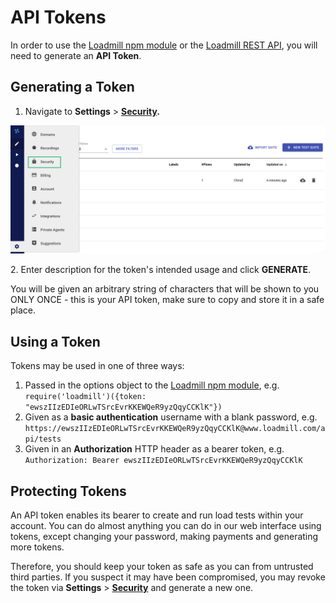 # API Tokens

In order to use the [Loadmill npm module](https://www.npmjs.com/package/loadmill) or the [Loadmill REST API](rest-api.md), you will need to generate an **API Token**.

## Generating a Token

1. Navigate to **Settings** > [**Security**](https://www.loadmill.com/app/user/settings/security)**.**

![](<../.gitbook/assets/Screenshot (43).png>)

&#x20; 2\. Enter description for the token's intended usage and click **GENERATE**.

You will be given an arbitrary string of characters that will be shown to you ONLY ONCE - this is your API token, make sure to copy and store it in a safe place.

## Using a Token

Tokens may be used in one of three ways:

1. Passed in the options object to the [Loadmill npm module](https://www.npmjs.com/package/loadmill), e.g. `require('loadmill')({token: "ewszIIzEDIeORLwTSrcEvrKKEWQeR9yzQqyCCKlK"})`
2. Given as a **basic authentication** username with a blank password, e.g. `https://ewszIIzEDIeORLwTSrcEvrKKEWQeR9yzQqyCCKlK@www.loadmill.com/api/tests`
3. Given in an **Authorization** HTTP header as a bearer token, e.g. `Authorization: Bearer ewszIIzEDIeORLwTSrcEvrKKEWQeR9yzQqyCCKlK`

## Protecting Tokens

An API token enables its bearer to create and run load tests within your account. You can do almost anything you can do in our web interface using tokens, except changing your password, making payments and generating more tokens.

Therefore, you should keep your token as safe as you can from untrusted third parties. If you suspect it may have been compromised, you may revoke the token via **Settings** > [**Security**](https://www.loadmill.com/app/user/settings/security) and generate a new one.
